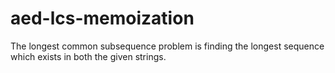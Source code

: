 # aed-lcs-memoization
The longest common subsequence problem is finding the longest sequence which exists in both the given strings.
